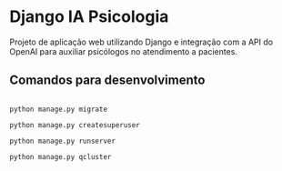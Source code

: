 # Django IA Psicologia

Projeto de aplicação web utilizando Django e integração com a API do OpenAI para auxiliar psicólogos no atendimento a pacientes.

## Comandos para desenvolvimento

```

python manage.py migrate

python manage.py createsuperuser

python manage.py runserver

python manage.py qcluster

```
